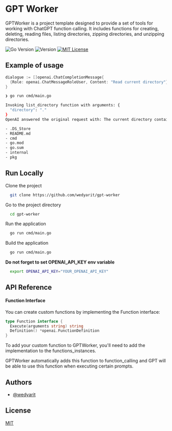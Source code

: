 
# GPT Worker

GPTWorker is a project template designed to provide a set of tools for working with ChatGPT function calling. It includes functions for creating, deleting, reading files, listing directories, zipping directories, and unzipping directories.

![Go Version](https://img.shields.io/badge/Go-1.22.0-blue) ![Version](https://img.shields.io/badge/Version-0.1.0-blue) [![MIT License](https://img.shields.io/badge/License-MIT-green.svg)](https://choosealicense.com/licenses/mit/) 


## Example of usage

```go
dialogue := []openai.ChatCompletionMessage{
  {Role: openai.ChatMessageRoleUser, Content: "Read current directory"},
}
```

```bash
❯ go run cmd/main.go

Invoking list_directory function with arguments: {
  "directory": "."
}
OpenAI answered the original request with: The current directory contains the following files and directories:

- .DS_Store
- README.md
- cmd
- go.mod
- go.sum
- internal
- pkg
```

## Run Locally

Clone the project

```bash
  git clone https://github.com/wedyarit/gpt-worker
```

Go to the project directory

```bash
  cd gpt-worker
```

Run the application

```bash
  go run cmd/main.go
```

Build the application

```bash
  go run cmd/main.go
```


**Do not forget to set OPENAI_API_KEY env variable**
```bash
  export OPENAI_API_KEY="YOUR_OPENAI_API_KEY"
```
## API Reference

#### Function Interface

You can create custom functions by implementing the Function interface:


```go
type Function interface {
  Execute(arguments string) string
  Definition() *openai.FunctionDefinition
}
```

To add your custom function to GPTWorker, you'll need to add the implementation to the functions_instances.

GPTWorker automatically adds this function to function_calling and GPT will be able to use this function when executing certain prompts.
## Authors

- [@wedyarit](https://www.github.com/wedyarit)


## License

[MIT](https://choosealicense.com/licenses/mit/)

